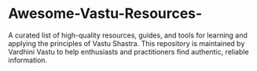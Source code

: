 # Awesome-Vastu-Resources-
A curated list of high-quality resources, guides, and tools for learning and applying the principles of Vastu Shastra. This repository is maintained by Vardhini Vastu to help enthusiasts and practitioners find authentic, reliable information.
